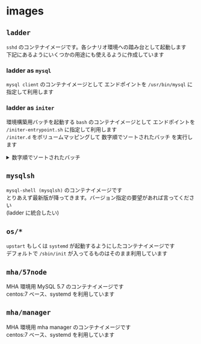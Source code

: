 # images
## `ladder`
`sshd` のコンテナイメージです。各シナリオ環境への踏み台として起動します  
下記にあるようにいくつかの用途にも使えるように作成しています  


### ladder as `mysql`
`mysql client` のコンテナイメージとして エンドポイントを `/usr/bin/mysql` に指定して利用します

### ladder as `initer`
環境構築用バッチを起動する `bash` のコンテナイメージとして エンドポイントを `/initer-entrypoint.sh` に指定して利用します  
`/initer.d` をボリュームマッピングして 数字順でソートされたバッチ を実行します 

<details>
<summary>数字順でソートされたバッチ</summary>

```sh
$ grep . initer.d/*
initer.d/00.echo.sh:echo "Hello, everyone"
initer.d/10.date.sh:date
initer.d/15.hostname.sh:hostname
initer.d/90.ip.sh:ip a

--エントリーポイント指定して起動
$ docker run --rm -v "./initer.d:/initer.d" --entrypoint /initer-entrypoint.sh initer 
Hello, everyone
Thu May 30 09:44:14 UTC 2024
9af9e47db89f
1: lo: <LOOPBACK,UP,LOWER_UP> mtu 65536 qdisc noqueue state UNKNOWN qlen 1000
    link/loopback 00:00:00:00:00:00 brd 00:00:00:00:00:00
    inet 127.0.0.1/8 scope host lo
       valid_lft forever preferred_lft forever
    inet6 ::1/128 scope host 
       valid_lft forever preferred_lft forever
30: eth0@if31: <BROADCAST,MULTICAST,UP,LOWER_UP,M-DOWN> mtu 1500 qdisc noqueue state UP 
    link/ether 02:42:ac:11:00:02 brd ff:ff:ff:ff:ff:ff
    inet 172.17.0.2/16 brd 172.17.255.255 scope global eth0
       valid_lft forever preferred_lft forever
```
</details>

## `mysqlsh`
`mysql-shell (mysqlsh)` のコンテナイメージです  
とりあえず最新版が降ってきます。バージョン指定の要望があれば言ってください  
(ladder に統合したい)

## `os/*`
`upstart` もしくは `systemd` が起動するようにしたコンテナイメージです  
デフォルトで `/sbin/init` が入ってるものはそのまま利用しています  

## `mha/57node`
MHA 環境用 MySQL 5.7 のコンテナイメージです  
centos:7 ベース、systemd を利用しています

## `mha/manager`
MHA 環境用 mha manager のコンテナイメージです  
centos:7 ベース、systemd を利用しています
